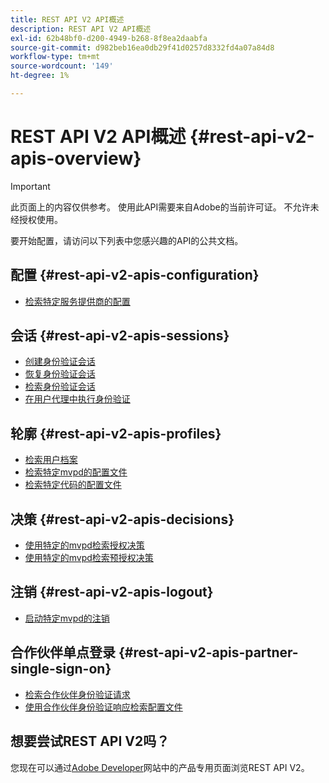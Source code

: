 ```yaml
---
title: REST API V2 API概述
description: REST API V2 API概述
exl-id: 62b48bf0-d200-4949-b268-8f8ea2daabfa
source-git-commit: d982beb16ea0db29f41d0257d8332fd4a07a84d8
workflow-type: tm+mt
source-wordcount: '149'
ht-degree: 1%

---
```


# REST API V2 API概述 {#rest-api-v2-apis-overview}

>[!IMPORTANT]
>
> 此页面上的内容仅供参考。 使用此API需要来自Adobe的当前许可证。 不允许未经授权使用。

要开始配置，请访问以下列表中您感兴趣的API的公共文档。

## 配置 {#rest-api-v2-apis-configuration}

* [检索特定服务提供商的配置](configuration-apis/rest-api-v2-configuration-apis-retrieve-configuration-for-specific-service-provider.md)

## 会话 {#rest-api-v2-apis-sessions}

* [创建身份验证会话](sessions-apis/rest-api-v2-sessions-apis-create-authentication-session.md)
* [恢复身份验证会话](sessions-apis/rest-api-v2-sessions-apis-resume-authentication-session.md)
* [检索身份验证会话](sessions-apis/rest-api-v2-sessions-apis-retrieve-authentication-session-information-using-code.md)
* [在用户代理中执行身份验证](sessions-apis/rest-api-v2-sessions-apis-perform-authentication-in-user-agent.md)

## 轮廓 {#rest-api-v2-apis-profiles}

* [检索用户档案](profiles-apis/rest-api-v2-profiles-apis-retrieve-profiles.md)
* [检索特定mvpd的配置文件](profiles-apis/rest-api-v2-profiles-apis-retrieve-profile-for-specific-mvpd.md)
* [检索特定代码的配置文件](profiles-apis/rest-api-v2-profiles-apis-retrieve-profile-for-specific-code.md)

## 决策 {#rest-api-v2-apis-decisions}

* [使用特定的mvpd检索授权决策](decisions-apis/rest-api-v2-decisions-apis-retrieve-authorization-decisions-using-specific-mvpd.md)
* [使用特定的mvpd检索预授权决策](decisions-apis/rest-api-v2-decisions-apis-retrieve-preauthorization-decisions-using-specific-mvpd.md)

## 注销 {#rest-api-v2-apis-logout}

* [启动特定mvpd的注销](logout-apis/rest-api-v2-logout-apis-initiate-logout-for-specific-mvpd.md)

## 合作伙伴单点登录 {#rest-api-v2-apis-partner-single-sign-on}

* [检索合作伙伴身份验证请求](partner-single-sign-on-apis/rest-api-v2-partner-single-sign-on-apis-retrieve-partner-authentication-request.md)
* [使用合作伙伴身份验证响应检索配置文件](partner-single-sign-on-apis/rest-api-v2-partner-single-sign-on-apis-retrieve-profile-using-partner-authentication-response.md)

## 想要尝试REST API V2吗？

您现在可以通过[Adobe Developer](https://developer.adobe.com/adobe-pass/)网站中的产品专用页面浏览REST API V2。
